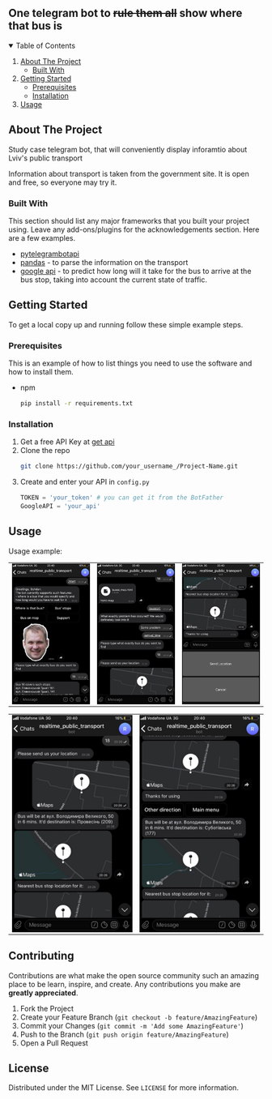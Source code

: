 ## One telegram bot to ~~rule them all~~ show where that bus is



<details open="open">
  <summary>Table of Contents</summary>
  <ol>
    <li>
      <a href="#about-the-project">About The Project</a>
      <ul>
        <li><a href="#built-with">Built With</a></li>
      </ul>
    </li>
    <li>
      <a href="#getting-started">Getting Started</a>
      <ul>
        <li><a href="#prerequisites">Prerequisites</a></li>
        <li><a href="#installation">Installation</a></li>
      </ul>
    </li>
    <li><a href="#usage">Usage</a></li>
  </ol>
</details>



<!-- ABOUT THE PROJECT -->
## About The Project

Study case telegram bot, that will conveniently display inforamtio about Lviv's public transport

Information about transport is taken from the government site. It is open and free, so everyone may try it.

### Built With

This section should list any major frameworks that you built your project using. Leave any add-ons/plugins for the acknowledgements section. Here are a few examples.
* [pytelegrambotapi](https://github.com/eternnoir/pyTelegramBotAPI)
* [pandas](https://github.com/pandas-dev/pandas) - to parse the information on the transport
* [google api](https://www.google.com/url?sa=t&rct=j&q=&esrc=s&source=web&cd=&ved=2ahUKEwi2jYy0xLDxAhVrwIsKHQYyC2cQyCkwAHoECAQQAw&url=https%3A%2F%2Fwww.youtube.com%2Fwatch%3Fv%3DdQw4w9WgXcQ&usg=AOvVaw0aHtehaphMhOCAkCydRLZU) - to predict how long will it take for the bus to arrive at the bus stop, taking into account the current state of traffic. 



<!-- GETTING STARTED -->
## Getting Started

To get a local copy up and running follow these simple example steps.

### Prerequisites

This is an example of how to list things you need to use the software and how to install them.
* npm
  ```sh
  pip install -r requirements.txt
  ```

### Installation

1. Get a free API Key at [get api](https://developers.google.com/maps/documentation/javascript/get-api-key?hl=ru)
2. Clone the repo
   ```sh
   git clone https://github.com/your_username_/Project-Name.git
   ```
3. Create and enter your API in `config.py`
   ```python
   TOKEN = 'your_token' # you can get it from the BotFather
   GoogleAPI = 'your_api'
   ```



<!-- USAGE EXAMPLES -->
## Usage
Usage example:
<table width="100%" border="0">
  <tr>    
  <td><img src="docs/main.png" alt="" align="left" /></td>
  <td><img src="docs/send_loc.png" alt="" align="center" /></td>
  <td><img src="docs/keyboard.png" alt="" align="left" /></td>
  </tr>
</table>

<table width="100%" border="0">
  <tr>    
  <td><img src="docs/answer.png" alt="" align="right"/></td>
  <td><img src="docs/other.png" alt="" align="right"/></td>
  </tr>
</table>

<!-- CONTRIBUTING -->
## Contributing

Contributions are what make the open source community such an amazing place to be learn, inspire, and create. Any contributions you make are **greatly appreciated**.

1. Fork the Project
2. Create your Feature Branch (`git checkout -b feature/AmazingFeature`)
3. Commit your Changes (`git commit -m 'Add some AmazingFeature'`)
4. Push to the Branch (`git push origin feature/AmazingFeature`)
5. Open a Pull Request



<!-- LICENSE -->
## License

Distributed under the MIT License. See `LICENSE` for more information.


